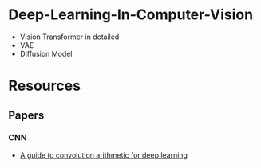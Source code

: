 # Deep-Learning-In-Computer-Vision
 * Vision Transformer in detailed
 * VAE
 * Diffusion Model

# Resources 
## Papers
### CNN 
* [A guide to convolution arithmetic for deep learning](https://arxiv.org/pdf/1603.07285.pdf)

